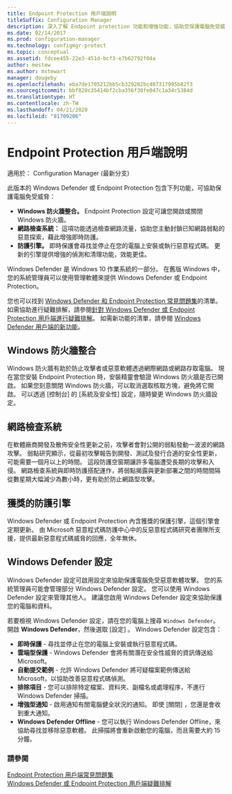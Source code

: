 ```yaml
---
title: Endpoint Protection 用戶端說明
titleSuffix: Configuration Manager
description: 深入了解 Endpoint protection 功能和增強功能，協助您保護電腦免受威脅。
ms.date: 02/14/2017
ms.prod: configuration-manager
ms.technology: configmgr-protect
ms.topic: conceptual
ms.assetid: fdcee455-22e3-451d-bcf3-e7b62792f04a
author: mestew
ms.author: mstewart
manager: dougeby
ms.openlocfilehash: eba7de1705212bb5cb329282bc407317995b82f3
ms.sourcegitcommit: bbf820c35414bf2cba356f30fe047c1a34c5384d
ms.translationtype: HT
ms.contentlocale: zh-TW
ms.lasthandoff: 04/21/2020
ms.locfileid: "81709206"
---
```

# <a name="endpoint-protection-client-help"></a>Endpoint Protection 用戶端說明

適用於：  Configuration Manager (最新分支)


此版本的 Windows Defender 或 Endpoint Protection 包含下列功能，可協助保護電腦免受威脅：  

-   **Windows 防火牆整合。** Endpoint Protection 設定可讓您開啟或關閉 Windows 防火牆。  
-   **網路檢查系統：** 這項功能透過檢查網路流量，協助您主動封鎖已知網路弱點的惡意探索，藉此增強即時防護。  
-   **防護引擎。** 即時保護會尋找並停止在您的電腦上安裝或執行惡意程式碼。 更新的引擎提供增強的偵測和清理功能，效能更佳。  

Windows Defender 是 Windows 10 作業系統的一部分。  在舊版 Windows 中，您的系統管理員可以使用管理軟體來提供 Windows Defender 或 Endpoint Protection。

您也可以找到 [Windows Defender 和 Endpoint Protection 常見問題集](endpoint-protection-client-faq.md)的清單。 如需協助進行疑難排解，請參閱[針對 Windows Defender 或 Endpoint Protection 用戶端進行疑難排解](troubleshoot-endpoint-client.md)。 如需新功能的清單，請參閱 [Windows Defender 用戶端的新功能](https://support.microsoft.com/help/29276/windows-10-whats-new-in-windows-defender)。

## <a name="windows-firewall-integration"></a>Windows 防火牆整合  
 Windows 防火牆有助於防止攻擊者或惡意軟體透過網際網路或網路存取電腦。 現在當您安裝 Endpoint Protection 時，安裝精靈會驗證 Windows 防火牆是否已開啟。 如果您刻意關閉 Windows 防火牆，可以取消選取核取方塊，避免將它開啟。 可以透過 [控制台] 的 [系統及安全性] 設定，隨時變更 Windows 防火牆設定。  

## <a name="network-inspection-system"></a>網路檢查系統  
 在軟體廠商開發及散佈安全性更新之前，攻擊者會對公開的弱點發動一波波的網路攻擊。 弱點研究顯示，從最初攻擊報告到開發、測試及發行合適的安全性更新，可能需要一個月以上的時間。 這段防護空窗期讓許多電腦遭受長期的攻擊和入侵。 網路檢查系統與即時防護搭配運作，將弱點揭露與更新部署之間的時間間隔從數星期大幅減少為數小時，更有助於防止網路型攻擊。  

## <a name="award-winning-protection-engine"></a>獲獎的防護引擎  
 Windows Defender 或 Endpoint Protection 內含獲獎的保護引擎，這個引擎會定期更新。 由 Microsoft 惡意程式碼防護中心中的反惡意程式碼研究者團隊所支援，提供最新惡意程式碼威脅的回應，全年無休。  

## <a name="windows-defender-settings"></a>Windows Defender 設定
Windows Defender 設定可啟用設定來協助保護電腦免受惡意軟體攻擊。 您的系統管理員可能會管理部分 Windows Defender 設定。 您可以使用 Windows Defender 設定來管理其他人。 建議您啟用 Windows Defender 設定來協助保護您的電腦和資料。

若要檢視 Windows Defender 設定，請在您的電腦上搜尋 `Windows Defender`。 開啟 **Windows Defender**，然後選取 [設定]  。 Windows Defender 設定包含：
- **即時保護** - 尋找並停止在您的電腦上安裝或執行惡意程式碼。
- **雲端型保護** - Windows Defender 會將有關潛在安全性威脅的資訊傳送給 Microsoft。
- **自動提交範例** - 允許 Windows Defender 將可疑檔案範例傳送給 Microsoft，以協助改善惡意程式碼偵測。
- **排除項目** - 您可以排除特定檔案、資料夾、副檔名或處理程序，不進行 Windows Defender 掃描。
- **增強型通知** - 啟用通知有關電腦健全狀況的通知。 即使 [關閉]  ，您還是會收到重大通知。
- **Windows Defender Offline** - 您可以執行 Windows Defender Offline，來協助尋找並移除惡意軟體。 此掃描將會重新啟動您的電腦，而且需要大約 15 分鐘。

### <a name="see-also"></a>請參閱  
 [Endpoint Protection 用戶端常見問題集](endpoint-protection-client-faq.md)   
 [Windows Defender 或 Endpoint Protection 用戶端疑難排解](troubleshoot-endpoint-client.md)
